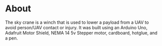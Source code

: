 # About

The sky crane is a winch that is used to lower a payload from a UAV to avoid person/UAV contact or injury. It was built using an Arduino Uno, Adafruit Motor Shield, NEMA 14 5v Stepper motor, cardboard, hotglue, and a pen.